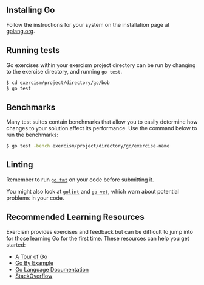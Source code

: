 ## Installing Go

Follow the instructions for your system on the installation page at [golang.org](http://golang.org/doc/install).

## Running tests

Go exercises within your exercism project directory can be run by changing to the exercise directory, and running `go test`.

```bash
$ cd exercism/project/directory/go/bob
$ go test
```

## Benchmarks

Many test suites contain benchmarks that allow you to easily determine how changes to your solution affect its performance.
Use the command below to run the benchmarks:

```bash
$ go test -bench exercism/project/directory/go/exercise-name
```

## Linting

Remember to run [`go fmt`](http://blog.golang.org/go-fmt-your-code) on your code before submitting it.

You might also look at [`golint`](https://github.com/golang/lint) and [`go vet`](http://godoc.org/code.google.com/p/go.tools/cmd/vet), which warn about potential problems in your code.

## Recommended Learning Resources

Exercism provides exercises and feedback but can be difficult to jump into for those learning Go for the first time. These resources can help you get started:

* [A Tour of Go](http://tour.golang.org)
* [Go By Example](https://gobyexample.com/)
* [Go Language Documentation](http://golang.org/pkg/)
* [StackOverflow](http://stackoverflow.com/)
